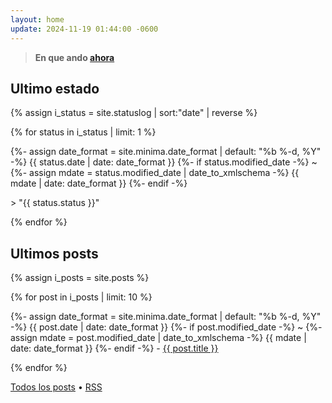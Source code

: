 ```yaml
---
layout: home
update: 2024-11-19 01:44:00 -0600
---
```

<link rel="shortcut icon" type="image/x-icon" href="/favicon.ico">

> **En que ando [ahora](/now.html)**

## Ultimo estado

{% assign i_status = site.statuslog | sort:"date" | reverse %}

{% for status in i_status | limit: 1 %}
  <p class="post-meta">{%- assign date_format = site.minima.date_format | default: "%b %-d, %Y" -%}
    <time class="dt-published" datetime="{{ status.date | date_to_xmlschema }}" itemprop="datePublished">
      {{ status.date | date: date_format }}
    </time>
    {%- if status.modified_date -%}
      ~ 
      {%- assign mdate = status.modified_date | date_to_xmlschema -%}
      <time class="dt-modified" datetime="{{ mdate }}" itemprop="dateModified">
        {{ mdate | date: date_format }}
      </time>
    {%- endif -%}</p><p>> "{{ status.status }}"</p>
{% endfor %}

## Ultimos posts

{% assign i_posts = site.posts %}

{% for post in i_posts | limit: 10 %}
  <p>{%- assign date_format = site.minima.date_format | default: "%b %-d, %Y" -%}
    <time class="dt-published" datetime="{{ post.date | date_to_xmlschema }}" itemprop="datePublished">
      {{ post.date | date: date_format }}
    </time>
    {%- if post.modified_date -%}
      ~ 
      {%- assign mdate = post.modified_date | date_to_xmlschema -%}
      <time class="dt-modified" datetime="{{ mdate }}" itemprop="dateModified">
        {{ mdate | date: date_format }}
      </time>
    {%- endif -%} - <a href=".{{ post.url }}">{{ post.title }}</a></p> 
{% endfor %}

<a href="/blog.html">Todos los posts</a> • <a target="_blank" href="https://zettafounder.github.io/feed.xml">RSS</a>

<a rel="me" href="https://mstdn.mx/@jpz"></a>